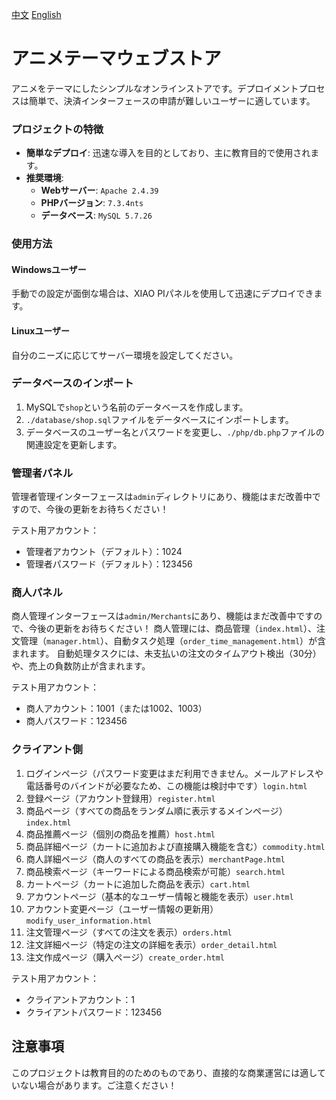 [中文](../README.md)
[English](README_EN.md)

# アニメテーマウェブストア
アニメをテーマにしたシンプルなオンラインストアです。デプロイメントプロセスは簡単で、決済インターフェースの申請が難しいユーザーに適しています。

### プロジェクトの特徴
- **簡単なデプロイ**: 迅速な導入を目的としており、主に教育目的で使用されます。
- **推奨環境**:  
  - **Webサーバー**: `Apache 2.4.39`
  - **PHPバージョン**: `7.3.4nts`
  - **データベース**: `MySQL 5.7.26`

### 使用方法
#### Windowsユーザー
手動での設定が面倒な場合は、XIAO PIパネルを使用して迅速にデプロイできます。

#### Linuxユーザー
自分のニーズに応じてサーバー環境を設定してください。

### データベースのインポート
1. MySQLで`shop`という名前のデータベースを作成します。
2. `./database/shop.sql`ファイルをデータベースにインポートします。
3. データベースのユーザー名とパスワードを変更し、`./php/db.php`ファイルの関連設定を更新します。

### 管理者パネル
管理者管理インターフェースは`admin`ディレクトリにあり、機能はまだ改善中ですので、今後の更新をお待ちください！

テスト用アカウント：
- 管理者アカウント（デフォルト）：1024
- 管理者パスワード（デフォルト）：123456

### 商人パネル
商人管理インターフェースは`admin/Merchants`にあり、機能はまだ改善中ですので、今後の更新をお待ちください！
商人管理には、商品管理（`index.html`）、注文管理（`manager.html`）、自動タスク処理（`order_time_management.html`）が含まれます。
自動処理タスクには、未支払いの注文のタイムアウト検出（30分）や、売上の負数防止が含まれます。

テスト用アカウント：
- 商人アカウント：1001（または1002、1003）
- 商人パスワード：123456

### クライアント側
1. ログインページ（パスワード変更はまだ利用できません。メールアドレスや電話番号のバインドが必要なため、この機能は検討中です）`login.html`
2. 登録ページ（アカウント登録用）`register.html`
3. 商品ページ（すべての商品をランダム順に表示するメインページ）`index.html`
4. 商品推薦ページ（個別の商品を推薦）`host.html`
5. 商品詳細ページ（カートに追加および直接購入機能を含む）`commodity.html`
6. 商人詳細ページ（商人のすべての商品を表示）`merchantPage.html`
7. 商品検索ページ（キーワードによる商品検索が可能）`search.html`
8. カートページ（カートに追加した商品を表示）`cart.html`
9. アカウントページ（基本的なユーザー情報と機能を表示）`user.html`
10. アカウント変更ページ（ユーザー情報の更新用）`modify_user_information.html`
11. 注文管理ページ（すべての注文を表示）`orders.html`
12. 注文詳細ページ（特定の注文の詳細を表示）`order_detail.html`
13. 注文作成ページ（購入ページ）`create_order.html`

テスト用アカウント：
- クライアントアカウント：1
- クライアントパスワード：123456

## 注意事項
このプロジェクトは教育目的のためのものであり、直接的な商業運営には適していない場合があります。ご注意ください！